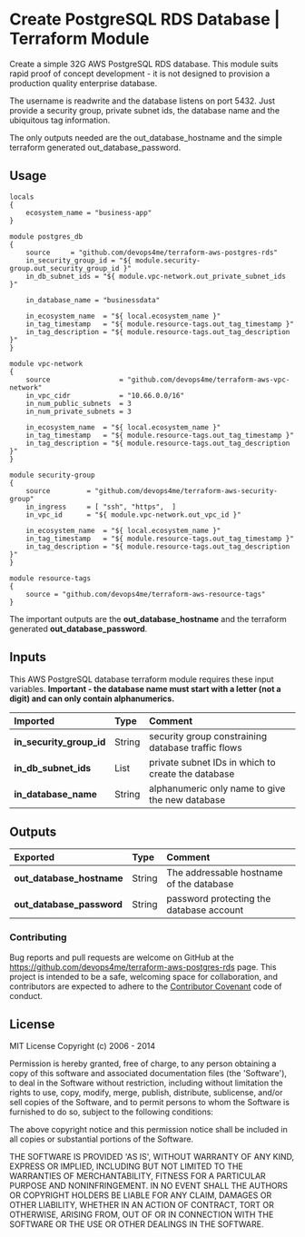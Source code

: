 
# Create PostgreSQL RDS Database | Terraform Module

Create a simple 32G AWS PostgreSQL RDS database. This module suits rapid proof of concept development - it is not designed to provision a production quality enterprise database.

The username is readwrite and the database listens on port 5432. Just provide a security group, private subnet ids, the database name and the ubiquitous tag information.

The only outputs needed are the out_database_hostname and the simple terraform generated out_database_password.

## Usage

    locals
    {
        ecosystem_name = "business-app"
    }

    module postgres_db
    {
        source     = "github.com/devops4me/terraform-aws-postgres-rds"
        in_security_group_id = "${ module.security-group.out_security_group_id }"
        in_db_subnet_ids = "${ module.vpc-network.out_private_subnet_ids }"

        in_database_name = "businessdata"

        in_ecosystem_name  = "${ local.ecosystem_name }"
        in_tag_timestamp   = "${ module.resource-tags.out_tag_timestamp }"
        in_tag_description = "${ module.resource-tags.out_tag_description }"
    }

    module vpc-network
    {
        source                 = "github.com/devops4me/terraform-aws-vpc-network"
        in_vpc_cidr            = "10.66.0.0/16"
        in_num_public_subnets  = 3
        in_num_private_subnets = 3

        in_ecosystem_name  = "${ local.ecosystem_name }"
        in_tag_timestamp   = "${ module.resource-tags.out_tag_timestamp }"
        in_tag_description = "${ module.resource-tags.out_tag_description }"
    }

    module security-group
    {
        source         = "github.com/devops4me/terraform-aws-security-group"
        in_ingress     = [ "ssh", "https",  ]
        in_vpc_id      = "${ module.vpc-network.out_vpc_id }"

        in_ecosystem_name  = "${ local.ecosystem_name }"
        in_tag_timestamp   = "${ module.resource-tags.out_tag_timestamp }"
        in_tag_description = "${ module.resource-tags.out_tag_description }"
    }

    module resource-tags
    {
        source = "github.com/devops4me/terraform-aws-resource-tags"
    }


The important outputs are the **out_database_hostname** and the terraform generated **out_database_password**.


## Inputs

This AWS PostgreSQL database terraform module requires these input variables.
**Important - the database name must start with a letter (not a digit) and can only contain alphanumerics.**

| Imported | Type | Comment |
|:-------- |:---- |:------- |
**in_security_group_id** | String | security group constraining database traffic flows
**in_db_subnet_ids** | List | private subnet IDs in which to create the database
**in_database_name** | String | alphanumeric only name to give the new database


## Outputs

| Exported                 | Type   | Comment |
|:------------------------ |:------ |:------- |
**out_database_hostname**  | String | The addressable hostname of the database
**out_database_password**  | String | password protecting the database account


### Contributing

Bug reports and pull requests are welcome on GitHub at the https://github.com/devops4me/terraform-aws-postgres-rds page. This project is intended to be a safe, welcoming space for collaboration, and contributors are expected to adhere to the [Contributor Covenant](http://contributor-covenant.org) code of conduct.

License
-------

MIT License
Copyright (c) 2006 - 2014

Permission is hereby granted, free of charge, to any person obtaining
a copy of this software and associated documentation files (the
'Software'), to deal in the Software without restriction, including
without limitation the rights to use, copy, modify, merge, publish,
distribute, sublicense, and/or sell copies of the Software, and to
permit persons to whom the Software is furnished to do so, subject to
the following conditions:

The above copyright notice and this permission notice shall be
included in all copies or substantial portions of the Software.

THE SOFTWARE IS PROVIDED 'AS IS', WITHOUT WARRANTY OF ANY KIND,
EXPRESS OR IMPLIED, INCLUDING BUT NOT LIMITED TO THE WARRANTIES OF
MERCHANTABILITY, FITNESS FOR A PARTICULAR PURPOSE AND NONINFRINGEMENT.
IN NO EVENT SHALL THE AUTHORS OR COPYRIGHT HOLDERS BE LIABLE FOR ANY
CLAIM, DAMAGES OR OTHER LIABILITY, WHETHER IN AN ACTION OF CONTRACT,
TORT OR OTHERWISE, ARISING FROM, OUT OF OR IN CONNECTION WITH THE
SOFTWARE OR THE USE OR OTHER DEALINGS IN THE SOFTWARE.